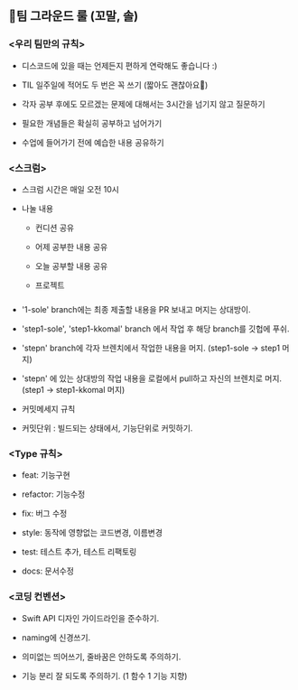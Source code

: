 ## 🐥팀 그라운드 룰 (꼬말, 솔)


### <우리 팀만의 규칙>

- 디스코드에 있을 때는 언제든지 편하게 연락해도 좋습니다 :)

- TIL 일주일에 적어도 두 번은 꼭 쓰기 (짧아도 괜찮아요🙂)

- 각자 공부 후에도 모르겠는 문제에 대해서는 3시간을 넘기지 않고 질문하기

- 필요한 개념들은 확실히 공부하고 넘어가기

- 수업에 들어가기 전에 예습한 내용 공유하기


### <스크럼>

- 스크럼 시간은 매일 오전 10시

- 나눌 내용

    - 컨디션 공유

    - 어제 공부한 내용 공유

    - 오늘 공부할 내용 공유

    - 프로젝트


### <Branch>

- '1-sole' branch에는 최종 제출할 내용을 PR 보내고 머지는 상대방이.

- 'step1-sole', 'step1-kkomal' branch 에서 작업 후 해당 branch를 깃헙에 푸쉬.

- 'stepn' branch에 각자 브렌치에서 작업한 내용을 머지. (step1-sole -> step1 머지)

- 'stepn' 에 있는 상대방의 작업 내용을 로컬에서 pull하고 자신의 브렌치로 머지. (step1 -> step1-kkomal 머지)

- 커밋메세지 규칙

- 커밋단위 : 빌드되는 상태에서, 기능단위로 커밋하기.


### <Type 규칙>

- feat: 기능구현

- refactor: 기능수정

- fix: 버그 수정

- style: 동작에 영향없는 코드변경, 이름변경

- test: 테스트 추가, 테스트 리팩토링

- docs: 문서수정


### <코딩 컨벤션>

- Swift API 디자인 가이드라인을 준수하기.

- naming에 신경쓰기.

- 의미없는 띄어쓰기, 줄바꿈은 안하도록 주의하기.

- 기능 분리 잘 되도록 주의하기. (1 함수 1 기능 지향)
